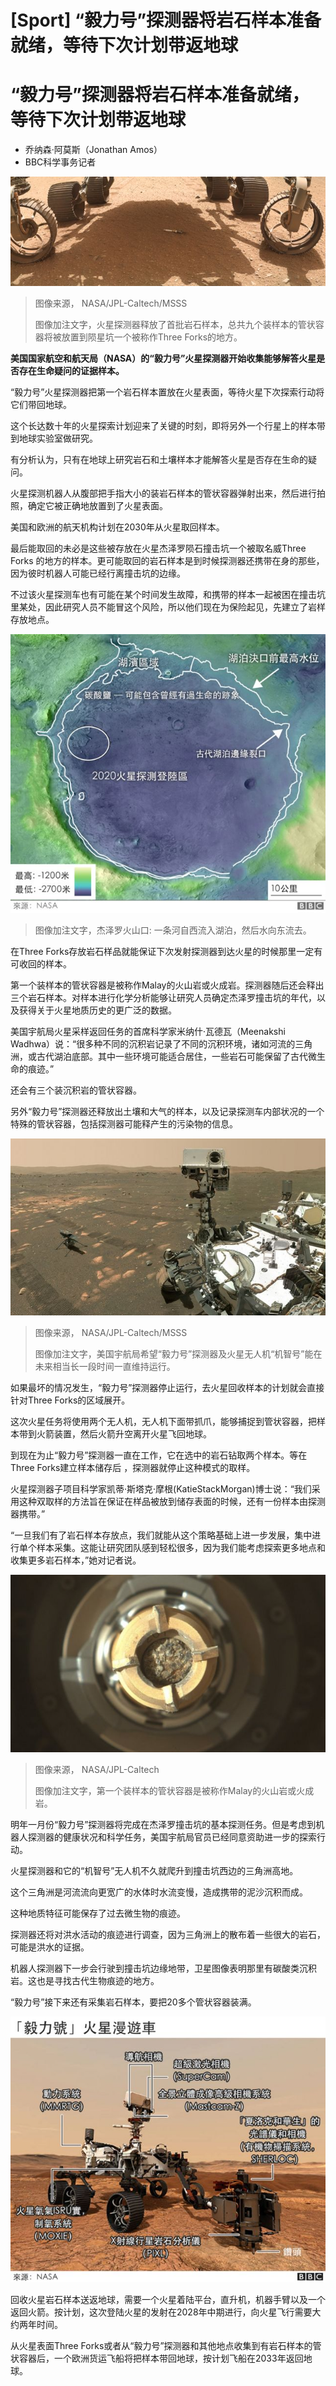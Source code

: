 # [Sport] “毅力号”探测器将岩石样本准备就绪，等待下次计划带返地球

#  “毅力号”探测器将岩石样本准备就绪，等待下次计划带返地球

  * 乔纳森·阿莫斯（Jonathan Amos） 
  * BBC科学事务记者 


![装岩石的管状容器](_128100105_pan.jpg)

> 图像来源，  NASA/JPL-Caltech/MSSS
>
> 图像加注文字，火星探测器释放了首批岩石样本，总共九个装样本的管状容器将被放置到陨星坑一个被称作Three Forks的地方。

**美国国家航空和航天局（NASA）的“毅力号”火星探测器开始收集能够解答火星是否存在生命疑问的证据样本。**

“毅力号”火星探测器把第一个岩石样本置放在火星表面，等待火星下次探索行动将它们带回地球。

这个长达数十年的火星探索计划迎来了关键的时刻，即将另外一个行星上的样本带到地球实验室做研究。

有分析认为，只有在地球上研究岩石和土壤样本才能解答火星是否存在生命的疑问。

火星探测机器人从腹部把手指大小的装岩石样本的管状容器弹射出来，然后进行拍照，确定它被正确地放置到了火星表面。

美国和欧洲的航天机构计划在2030年从火星取回样本。

最后能取回的未必是这些被存放在火星杰泽罗陨石撞击坑一个被取名威Three Forks 的地方的样本。更可能取回的岩石样本是到时候探测器还携带在身的那些，因为彼时机器人可能已经行离撞击坑的边缘。

不过该火星探测车也有可能在某个时间发生故障，和携带的样本一起被困在撞击坑里某处，因此研究人员不能冒这个风险，所以他们现在为保险起见，先建立了岩样存放地点。

![杰泽罗火山口](_117088580_mars_2020_jezero_crater_chinese_640-nc-2x.png)

> 图像加注文字，杰泽罗火山口: 一条河自西流入湖泊，然后水向东流去。

在Three Forks存放岩石样品就能保证下次发射探测器到达火星的时候那里一定有可收回的样本。

第一个装样本的管状容器是被称作Malay的火山岩或火成岩。探测器随后还会释出三个岩石样本。对样本进行化学分析能够让研究人员确定杰泽罗撞击坑的年代，以及获得关于火星地质历史的更广泛的数据。

美国宇航局火星采样返回任务的首席科学家米纳什·瓦德瓦（Meenakshi Wadhwa）说：“很多种不同的沉积岩记录了不同的沉积环境，诸如河流的三角洲，或古代湖泊底部。其中一些环境可能适合居住，一些岩石可能保留了古代微生命的痕迹。”

还会有三个装沉积岩的管状容器。

另外“毅力号”探测器还释放出土壤和大气的样本，以及记录探测车内部状况的一个特殊的管状容器，包括探测器可能释产生的污染物的信息。

![毅力号和机智号](_128040983_selfie.jpg)

> 图像来源，  NASA/JPL-Caltech/MSSS
>
> 图像加注文字，美国宇航局希望“毅力号”探测器及火星无人机“机智号”能在未来相当长一段时间一直维持运行。

如果最坏的情况发生，“毅力号”探测器停止运行，去火星回收样本的计划就会直接针对Three Forks的区域展开。

这次火星任务将使用两个无人机，无人机下面带抓爪，能够捕捉到管状容器，把样本带到火箭装置，然后火箭升空离开火星飞回地球。

到现在为止“毅力号”探测器一直在工作，它在选中的岩石钻取两个样本。等在Three Forks建立样本储存后 ，探测器就停止这种模式的取样。

火星探测器子项目科学家凯蒂·斯塔克·摩根(KatieStackMorgan)博士说：“我们采用这种双取样的方法旨在保证在样品被放到储存表面的时候，还有一份样本由探测器携带。”

“一旦我们有了岩石样本存放点，我们就能从这个策略基础上进一步发展，集中进行单个样本采集。这能让研究团队感到轻松很多，因为我们能考虑探索更多地点和收集更多岩石样本，”她对记者说。

![。](_128100107_6th_perseverance_rock_sample_malay_-attempt_2.jpg)

> 图像来源，  NASA/JPL-Caltech
>
> 图像加注文字，第一个装样本的管状容器是被称作Malay的火山岩或火成岩。

明年一月份“毅力号”探测器将完成在杰泽罗撞击坑的基本探测任务。但是考虑到机器人探测器的健康状况和科学任务，美国宇航局官员已经同意资助进一步的探索行动。

火星探测器和它的“机智号”无人机不久就爬升到撞击坑西边的三角洲高地。

这个三角洲是河流流向更宽广的水体时水流变慢，造成携带的泥沙沉积而成。

这种地质特征可能保存了过去微生物的痕迹。

探测器还将对洪水活动的痕迹进行调查，因为三角洲上的散布着一些很大的岩石，可能是洪水的证据。

机器人探测器下一步会行驶到撞击坑边缘地带，卫星图像表明那里有碳酸类沉积岩。这也是寻找古代生物痕迹的地方。

“毅力号”接下来还有采集岩石样本，要把20多个管状容器装满。

![毅力](_117088370_mars_rover_annotated_chinese_640-nc-2x.png)

回收火星岩石样本送返地球，需要一个火星着陆平台，直升机，机器手臂以及一个返回火箭。按计划，这次登陆火星的发射在2028年中期进行，向火星飞行需要大约两年时间。

从火星表面Three Forks或者从“毅力号”探测器和其他地点收集到有岩石样本的管状容器后，一个欧洲货运飞船将把样本带回地球，按计划飞船在2033年返回地球。


